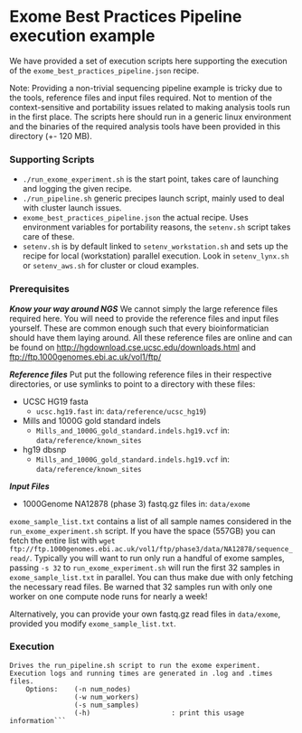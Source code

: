 # Exome Best Practices Pipeline execution example

We have provided a set of execution scripts here supporting the execution of the `exome_best_practices_pipeline.json` recipe. 

Note: Providing a non-trivial sequencing pipeline example is tricky due to the tools, reference files and input files required. Not to mention of the context-sensitive and portability issues related to making analysis tools run in the first place. The scripts here should run in a generic linux environment and the binaries of the required analysis tools have been provided in this directory (+- 120 MB). 

### Supporting Scripts
  - `./run_exome_experiment.sh` is the start point, takes care of launching and logging the given recipe.
  - `./run_pipeline.sh` generic precipes launch script, mainly used to deal with cluster launch issues.
  - `exome_best_practices_pipeline.json` the actual recipe. Uses environment variables for portability reasons, the `setenv.sh` script takes care of these.
  - `setenv.sh` is by default linked to `setenv_workstation.sh` and sets up the recipe for local (workstation) parallel execution. Look in `setenv_lynx.sh` or `setenv_aws.sh` for cluster or cloud examples.

### Prerequisites

***Know your way around NGS***
We cannot simply the large reference files required here. You will need to provide the reference files and input files yourself. These are common enough such that every bioinformatician should have them laying around. All these reference files are online and can be found on http://hgdownload.cse.ucsc.edu/downloads.html and ftp://ftp.1000genomes.ebi.ac.uk/vol1/ftp/
  
***Reference files***
Put put the following reference files in their respective directories, or use symlinks to point to a directory with these files:
  - UCSC HG19 fasta 
    - `ucsc.hg19.fast` in: `data/reference/ucsc_hg19`)
  - Mills and 1000G gold standard indels
    - `Mills_and_1000G_gold_standard.indels.hg19.vcf` in: `data/reference/known_sites`
  - hg19 dbsnp
    - `Mills_and_1000G_gold_standard.indels.hg19.vcf` in: `data/reference/known_sites`

***Input Files***
  - 1000Genome NA12878 (phase 3) fastq.gz files in: `data/exome`

`exome_sample_list.txt` contains a list of all sample names considered in the `run_exome_experiment.sh` script. If you have the space (557GB) you can fetch the entire list with ```wget ftp://ftp.1000genomes.ebi.ac.uk/vol1/ftp/phase3/data/NA12878/sequence_read/```. Typically you will want to run only run a handful of exome samples, passing `-s 32` to `run_exome_experiment.sh` will run the first 32 samples in `exome_sample_list.txt` in parallel. You can thus make due with only fetching the necessary read files.
Be warned that 32 samples run with only one worker on one compute node runs for nearly a week!

Alternatively, you can provide your own fastq.gz read files in `data/exome`, provided you modify `exome_sample_list.txt`.

### Execution
```Usage: run_exome_experiment [options] <pipeline_cfg>  
Drives the run_pipeline.sh script to run the exome experiment. Execution logs and running times are generated in .log and .times files.
	Options: 	(-n num_nodes)
				(-w num_workers) 
				(-s num_samples)
				(-h)					: print this usage information```

